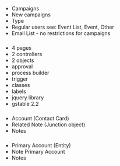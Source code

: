 * Campaigns
* New campaigns
* Type
* Regular users see: Event List, Event, Other
* Email List - no restrictions for campaigns
###
* 4 pages
* 2 controllers
* 2 objects
* approval
* process builder
* trigger
* classes
* labels
* jquery library
* gstable 2.2
###
* Account (Contact Card)
* Related Note (Junction object)
* Notes
###
* Primary Account (Entity)
* Note Primary Account
* Notes


